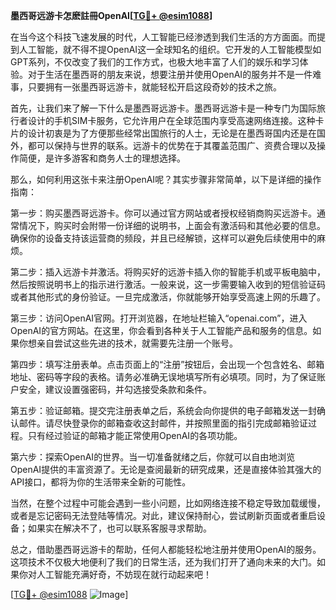 **墨西哥远游卡怎麽註冊OpenAI[[TG💪+ @esim1088](https://t.me/s/esim1088)]**

在当今这个科技飞速发展的时代，人工智能已经渗透到我们生活的方方面面。而提到人工智能，就不得不提OpenAI这一全球知名的组织。它开发的人工智能模型如GPT系列，不仅改变了我们的工作方式，也极大地丰富了人们的娱乐和学习体验。对于生活在墨西哥的朋友来说，想要注册并使用OpenAI的服务并不是一件难事，只要拥有一张墨西哥远游卡，就能轻松开启这段奇妙的技术之旅。

首先，让我们来了解一下什么是墨西哥远游卡。墨西哥远游卡是一种专门为国际旅行者设计的手机SIM卡服务，它允许用户在全球范围内享受高速网络连接。这种卡片的设计初衷是为了方便那些经常出国旅行的人士，无论是在墨西哥国内还是在国外，都可以保持与世界的联系。远游卡的优势在于其覆盖范围广、资费合理以及操作简便，是许多游客和商务人士的理想选择。

那么，如何利用这张卡来注册OpenAI呢？其实步骤非常简单，以下是详细的操作指南：

第一步：购买墨西哥远游卡。你可以通过官方网站或者授权经销商购买远游卡。通常情况下，购买时会附带一份详细的说明书，上面会有激活码和其他必要的信息。确保你的设备支持该运营商的频段，并且已经解锁，这样可以避免后续使用中的麻烦。

第二步：插入远游卡并激活。将购买好的远游卡插入你的智能手机或平板电脑中，然后按照说明书上的指示进行激活。一般来说，这一步需要输入收到的短信验证码或者其他形式的身份验证。一旦完成激活，你就能够开始享受高速上网的乐趣了。

第三步：访问OpenAI官网。打开浏览器，在地址栏输入“openai.com”，进入OpenAI的官方网站。在这里，你会看到各种关于人工智能产品和服务的信息。如果你想亲自尝试这些先进的技术，就需要先注册一个账号。

第四步：填写注册表单。点击页面上的“注册”按钮后，会出现一个包含姓名、邮箱地址、密码等字段的表格。请务必准确无误地填写所有必填项。同时，为了保证账户安全，建议设置强密码，并勾选接受条款和条件。

第五步：验证邮箱。提交完注册表单之后，系统会向你提供的电子邮箱发送一封确认邮件。请尽快登录你的邮箱查收这封邮件，并按照里面的指引完成邮箱验证过程。只有经过验证的邮箱才能正常使用OpenAI的各项功能。

第六步：探索OpenAI的世界。当一切准备就绪之后，你就可以自由地浏览OpenAI提供的丰富资源了。无论是查阅最新的研究成果，还是直接体验其强大的API接口，都将为你的生活带来全新的可能性。

当然，在整个过程中可能会遇到一些小问题，比如网络连接不稳定导致加载缓慢，或者是忘记密码无法登陆等情况。对此，建议保持耐心，尝试刷新页面或者重启设备；如果实在解决不了，也可以联系客服寻求帮助。

总之，借助墨西哥远游卡的帮助，任何人都能轻松地注册并使用OpenAI的服务。这项技术不仅极大地便利了我们的日常生活，还为我们打开了通向未来的大门。如果你对人工智能充满好奇，不妨现在就行动起来吧！

[[TG💪+ @esim1088](https://t.me/s/esim1088) ![Image](https://i.postimg.cc/4NQfJmqS/Snipaste-2025-05-13-00-14-12.png)]